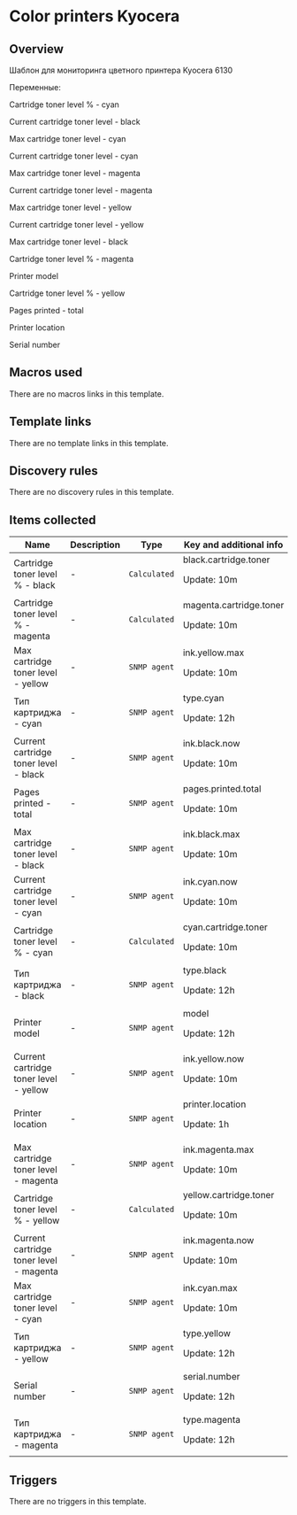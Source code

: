 # Color printers Kyocera

## Overview

Шаблон для мониторинга цветного принтера Kyocera 6130


Переменные:


Cartridge toner level % - cyan


Current cartridge toner level - black 


Max cartridge toner level - cyan


Current cartridge toner level - cyan 


Max cartridge toner level - magenta


Current cartridge toner level - magenta 


Max cartridge toner level - yellow


Current cartridge toner level - yellow 


Max cartridge toner level - black


Cartridge toner level % - magenta


Printer model


Cartridge toner level % - yellow


Pages printed - total


Printer location


Serial number



## Macros used

There are no macros links in this template.

## Template links

There are no template links in this template.

## Discovery rules

There are no discovery rules in this template.

## Items collected

|Name|Description|Type|Key and additional info|
|----|-----------|----|----|
|Cartridge toner level % - black|<p>-</p>|`Calculated`|black.cartridge.toner<p>Update: 10m</p>|
|Cartridge toner level % - magenta|<p>-</p>|`Calculated`|magenta.cartridge.toner<p>Update: 10m</p>|
|Max cartridge toner level - yellow|<p>-</p>|`SNMP agent`|ink.yellow.max<p>Update: 10m</p>|
|Тип картриджа - cyan|<p>-</p>|`SNMP agent`|type.cyan<p>Update: 12h</p>|
|Current cartridge toner level - black|<p>-</p>|`SNMP agent`|ink.black.now<p>Update: 10m</p>|
|Pages printed - total|<p>-</p>|`SNMP agent`|pages.printed.total<p>Update: 10m</p>|
|Max cartridge toner level - black|<p>-</p>|`SNMP agent`|ink.black.max<p>Update: 10m</p>|
|Current cartridge toner level - cyan|<p>-</p>|`SNMP agent`|ink.cyan.now<p>Update: 10m</p>|
|Cartridge toner level % - cyan|<p>-</p>|`Calculated`|cyan.cartridge.toner<p>Update: 10m</p>|
|Тип картриджа - black|<p>-</p>|`SNMP agent`|type.black<p>Update: 12h</p>|
|Printer model|<p>-</p>|`SNMP agent`|model<p>Update: 12h</p>|
|Current cartridge toner level - yellow|<p>-</p>|`SNMP agent`|ink.yellow.now<p>Update: 10m</p>|
|Printer location|<p>-</p>|`SNMP agent`|printer.location<p>Update: 1h</p>|
|Max cartridge toner level - magenta|<p>-</p>|`SNMP agent`|ink.magenta.max<p>Update: 10m</p>|
|Cartridge toner level % - yellow|<p>-</p>|`Calculated`|yellow.cartridge.toner<p>Update: 10m</p>|
|Current cartridge toner level - magenta|<p>-</p>|`SNMP agent`|ink.magenta.now<p>Update: 10m</p>|
|Max cartridge toner level - cyan|<p>-</p>|`SNMP agent`|ink.cyan.max<p>Update: 10m</p>|
|Тип картриджа - yellow|<p>-</p>|`SNMP agent`|type.yellow<p>Update: 12h</p>|
|Serial number|<p>-</p>|`SNMP agent`|serial.number<p>Update: 12h</p>|
|Тип картриджа - magenta|<p>-</p>|`SNMP agent`|type.magenta<p>Update: 12h</p>|


## Triggers

There are no triggers in this template.

